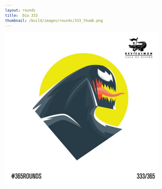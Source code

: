 ```yaml
---
layout: rounds
title:  Día 333
thumbnail: /build/images/rounds/333_thumb.png
---
```

![dia 203](/build/images/rounds/333.png)
